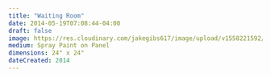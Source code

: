```yaml
---
title: "Waiting Room"
date: 2014-05-19T07:08:44-04:00
draft: false
image: https://res.cloudinary.com/jakegibs617/image/upload/v1558221592/waiting-room.png
medium: Spray Paint on Panel
dimensions: 24" x 24"
dateCreated: 2014
---
```


